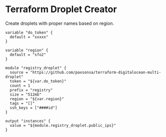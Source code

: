 # Terraform Droplet Creator
Create droplets with proper names based on region.

```
variable "do_token" {
  default = "xxxxx"
}

variable "region" {
  default = "sfo2"
}

module "registry_droplet" {
  source = "https://github.com/paxsonsa/terraform-digitalocean-multi-droplet"
  token = "${var.do_token}"
  count = 1
  prefix = "registry"
  size = "512mb"
  region = "${var.region}"
  tags = "[]"
  ssh_keys = ["####id"]
}

output "instances" {
  value = "${module.registry_droplet.public_ips}"
}
```
